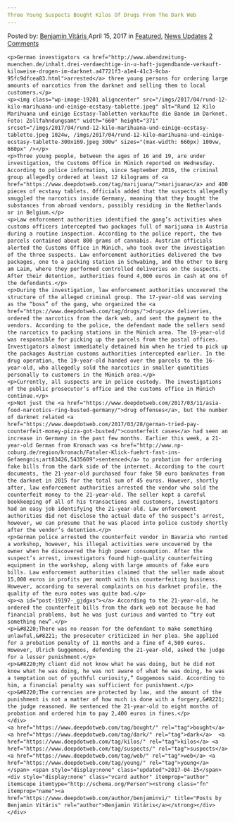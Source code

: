 ```yaml
---
Three Young Suspects Bought Kilos Of Drugs From The Dark Web
---
```

<article class="post-listing post-19197 post type-post status-publish format-standard has-post-thumbnail hentry  tag-bought tag-dark tag-kilos tag-suspects tag-web tag-young">
    <div class="post-inner">
        <span>Posted by: <a href="https://www.deepdotweb.com/author/benjaminvi/" title="">Benjamin Vitáris </a></span>
    <span>April 15, 2017</span>
    <span>in <a href="https://www.deepdotweb.com/category/deepdot-news/" rel="category tag">Featured</a>, <a href="https://www.deepdotweb.com/category/news-updates/" rel="category tag">News Updates</a></span>
    <span><a href="https://www.deepdotweb.com/2017/04/15/three-young-suspects-bought-kilos-drugs-dark-web/#comments">2 Comments</a></span>
    </p>
    <div class="clear"></div>
    
    <p>German investigators <a href="http://www.abendzeitung-muenchen.de/inhalt.drei-verdaechtige-in-u-haft-jugendbande-verkauft-kiloweise-drogen-im-darknet.a47721f3-a1e4-41c3-9cba-95fc9dfcea83.html">arrested</a> three young persons for ordering large amounts of narcotics from the darknet and selling them to local customers.</p>
    <p><img class="wp-image-19201 aligncenter" src="/imgs/2017/04/rund-12-kilo-marihuana-und-einige-ecstasy-tablette.jpeg" alt="Rund 12 Kilo Marihuana und einige Ecstasy-Tabletten verkaufte die Bande im Darknet. Foto: Zollfahndungsamt" width="660" height="371" srcset="/imgs/2017/04/rund-12-kilo-marihuana-und-einige-ecstasy-tablette.jpeg 1024w, /imgs/2017/04/rund-12-kilo-marihuana-und-einige-ecstasy-tablette-300x169.jpeg 300w" sizes="(max-width: 660px) 100vw, 660px" /></p>
    <p>Three young people, between the ages of 16 and 19, are under investigation, the Customs Office in Münich reported on Wednesday. According to police information, since September 2016, the criminal group allegedly ordered at least 12 kilograms of <a href="https://www.deepdotweb.com/tag/marijuana/">marijuana</a> and 400 pieces of ecstasy tablets. Officials added that the suspects allegedly smuggled the narcotics inside Germany, meaning that they bought the substances from abroad vendors, possibly residing in the Netherlands or in Belgium.</p>
    <p>Law enforcement authorities identified the gang’s activities when customs officers intercepted two packages full of marijuana in Austria during a routine inspection. According to the police report, the two parcels contained about 800 grams of cannabis. Austrian officials alerted the Customs Office in Münich, who took over the investigation of the three suspects. Law enforcement authorities delivered the two packages, one to a packing station in Schwabing, and the other to Berg am Laim, where they performed controlled deliveries on the suspects. After their detention, authorities found 4,000 euros in cash at one of the defendants.</p>
    <p>During the investigation, law enforcement authorities uncovered the structure of the alleged criminal group. The 17-year-old was serving as the “boss” of the gang, who organized the <a href="https://www.deepdotweb.com/tag/drugs/">drug</a> deliveries, ordered the narcotics from the dark web, and sent the payment to the vendors. According to the police, the defendant made the sellers send the narcotics to packing stations in the Münich area. The 19-year-old was responsible for picking up the parcels from the postal offices. Investigators almost immediately detained him when he tried to pick up the packages Austrian customs authorities intercepted earlier. In the drug operation, the 19-year-old handed over the parcels to the 16-year-old, who allegedly sold the narcotics in smaller quantities personally to customers in the Münich area.</p>
    <p>Currently, all suspects are in police custody. The investigations of the public prosecutor’s office and the customs office in Münich continue.</p>
    <p>Not just the <a href="https://www.deepdotweb.com/2017/03/11/asia-food-narcotics-ring-busted-germany/">drug offenses</a>, but the number of darknet related <a href="https://www.deepdotweb.com/2017/03/28/german-tried-pay-counterfeit-money-pizza-got-busted/">counterfeit cases</a> had seen an increase in Germany in the past few months. Earlier this week, a 21-year-old German from Kronach was <a href="http://www.np-coburg.de/region/kronach/Fataler-Klick-fuehrt-fast-ins-Gefaengnis;art83426,5435609">sentenced</a> to probation for ordering fake bills from the dark side of the internet. According to the court documents, the 21-year-old purchased four fake 50 euro banknotes from the darknet in 2015 for the total sum of 45 euros. However, shortly after, law enforcement authorities arrested the vendor who sold the counterfeit money to the 21-year-old. The seller kept a careful bookkeeping of all of his transactions and customers, investigators had an easy job identifying the 21-year-old. Law enforcement authorities did not disclose the actual date of the suspect’s arrest, however, we can presume that he was placed into police custody shortly after the vendor’s detention.</p>
    <p>German police arrested the counterfeit vendor in Bavaria who rented a workshop, however, his illegal activities were uncovered by the owner when he discovered the high power consumption. After the suspect’s arrest, investigators found high-quality counterfeiting equipment in the workshop, along with large amounts of fake euro bills. Law enforcement authorities claimed that the seller made about 15,000 euros in profits per month with his counterfeiting business. However, according to several complaints on his darknet profile, the quality of the euro notes was quite bad.</p>
    <p><a id="post-19197-_gjdgxs"></a> According to the 21-year-old, he ordered the counterfeit bills from the dark web not because he had financial problems, but he was just curious and wanted to “try out something new”.</p>
    <p>&#8220;There was no reason for the defendant to make something unlawful,&#8221; the prosecutor criticized in her plea. She applied for a probation penalty of 11 months and a fine of 4,500 euros. However, Ulrich Guggemoos, defending the 21-year-old, asked the judge for a lesser punishment.</p>
    <p>&#8220;My client did not know what he was doing, but he did not know what he was doing, he was not aware of what he was doing, he was a temptation out of youthful curiosity,” Guggemoos said. According to him, a financial penalty was sufficient for punishment.</p>
    <p>&#8220;The currencies are protected by law, and the amount of the punishment is not a matter of how much is done with a forgery,&#8221; the judge reasoned. He sentenced the 21-year-old to eight months of probation and ordered him to pay 2,400 euros in fines.</p>
    </div>
    <a href="https://www.deepdotweb.com/tag/bought/" rel="tag">bought</a> <a href="https://www.deepdotweb.com/tag/dark/" rel="tag">dark</a>  <a href="https://www.deepdotweb.com/tag/kilos/" rel="tag">kilos</a> <a href="https://www.deepdotweb.com/tag/suspects/" rel="tag">suspects</a> <a href="https://www.deepdotweb.com/tag/web/" rel="tag">web</a> <a href="https://www.deepdotweb.com/tag/young/" rel="tag">young</a></span> <span style="display:none" class="updated">2017-04-15</span>
    <div style="display:none" class="vcard author" itemprop="author" itemscope itemtype="http://schema.org/Person"><strong class="fn" itemprop="name"><a href="https://www.deepdotweb.com/author/benjaminvi/" title="Posts by Benjamin Vitáris" rel="author">Benjamin Vitáris</a></strong></div>
    </div>
</article>

